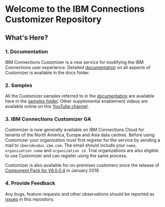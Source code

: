 # Welcome to the IBM Connections Customizer Repository 

## What's Here?
### 1. Documentation
IBM Connections Customizer is a new service for modifying the IBM Connections user experience. Detailed [documentation][1] on all aspects of Customizer is available in the docs folder. 

### 2. Samples
All the Customizer samples referred to in the [documentation][1] are available here in the [samples folder][2]. Other supplemental enablement videos are available online on this [YouTube channel][4].

### 3. IBM Connections Customizer GA   
Customizer is now generally available on IBM Connections Cloud for tenants of the North America, Europe and Asia data centres. Before using Customizer your organization must first register for the service by sending a mail to `ibmcndev@us.ibm.com`. The email should include your `name`, `organization name` and `organization id`. Trial organizations are also eligible to use Customizer and can register using the same process.
 
Customizer is also available for on-premises customers since the release of [Component Pack for V6.0.0.4][5] in January 2018.

### 4. Provide Feedback
Any bugs, feature requests and other observations should be reported as [issues][3] in this repository. 

[1]: https://github.com/ibmcnxdev/customizer/blob/master/docs/IBMConnectionsCustomizer.md
[2]: https://github.com/ibmcnxdev/customizer/tree/master/samples
[3]: https://github.com/ibmcnxdev/customizer/issues
[4]: https://www.youtube.com/playlist?list=PLaDSIoof-i95DcgxaxGgl3tdziBdyEfuE
[5]: http://www-01.ibm.com/common/ssi/ShowDoc.wss?docURL=/common/ssi/rep_ca/3/877/ENUSZP18-0053/index.html&lang=en&request_locale=en


